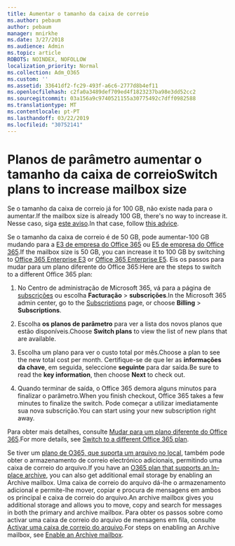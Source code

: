 ```yaml
---
title: Aumentar o tamanho da caixa de correio
ms.author: pebaum
author: pebaum
manager: mnirkhe
ms.date: 3/27/2018
ms.audience: Admin
ms.topic: article
ROBOTS: NOINDEX, NOFOLLOW
localization_priority: Normal
ms.collection: Adm_O365
ms.custom: ''
ms.assetid: 33641df2-fc29-493f-a6c6-2777d8b4ef11
ms.openlocfilehash: c2fa0a3489def709ed4f1823237ba98e3dd52cc2
ms.sourcegitcommit: 03a156a9c9740521155a30775492c7dff0982588
ms.translationtype: MT
ms.contentlocale: pt-PT
ms.lasthandoff: 03/22/2019
ms.locfileid: "30752141"
---
```

# <a name="switch-plans-to-increase-mailbox-size"></a><span data-ttu-id="a4f5c-102">Planos de parâmetro aumentar o tamanho da caixa de correio</span><span class="sxs-lookup"><span data-stu-id="a4f5c-102">Switch plans to increase mailbox size</span></span>

<span data-ttu-id="a4f5c-103">Se o tamanho da caixa de correio já for 100 GB, não existe nada para o aumentar.</span><span class="sxs-lookup"><span data-stu-id="a4f5c-103">If the mailbox size is already 100 GB, there's no way to increase it.</span></span> <span data-ttu-id="a4f5c-104">Nesse caso, siga [este aviso](https://support.office.com/client/e57572ff-0ba7-4782-ba5d-cdac3142ea71).</span><span class="sxs-lookup"><span data-stu-id="a4f5c-104">In that case, follow [this advice](https://support.office.com/client/e57572ff-0ba7-4782-ba5d-cdac3142ea71).</span></span> 
  
<span data-ttu-id="a4f5c-105">Se o tamanho da caixa de correio é de 50 GB, pode aumentar-100 GB mudando para a [E3 de empresa do Office 365](https://products.office.com/business/office-365-enterprise-e3-business-software) ou [E5 de empresa do Office 365](https://products.office.com/business/office-365-enterprise-e5-business-software).</span><span class="sxs-lookup"><span data-stu-id="a4f5c-105">If the mailbox size is 50 GB, you can increase it to 100 GB by switching to [Office 365 Enterprise E3](https://products.office.com/business/office-365-enterprise-e3-business-software) or [Office 365 Enterprise E5](https://products.office.com/business/office-365-enterprise-e5-business-software).</span></span> <span data-ttu-id="a4f5c-106">Eis os passos para mudar para um plano diferente do Office 365:</span><span class="sxs-lookup"><span data-stu-id="a4f5c-106">Here are the steps to switch to a different Office 365 plan:</span></span>
  
1. <span data-ttu-id="a4f5c-107">No Centro de administração de Microsoft 365, vá para a página de [subscrições](https://go.microsoft.com/fwlink/p/?linkid=842054) ou escolha **Facturação** \> **subscrições**.</span><span class="sxs-lookup"><span data-stu-id="a4f5c-107">In the Microsoft 365 admin center, go to the [Subscriptions](https://go.microsoft.com/fwlink/p/?linkid=842054) page, or choose **Billing** \> **Subscriptions**.</span></span>
    
2. <span data-ttu-id="a4f5c-108">Escolha **os planos de parâmetro** para ver a lista dos novos planos que estão disponíveis.</span><span class="sxs-lookup"><span data-stu-id="a4f5c-108">Choose **Switch plans** to view the list of new plans that are available.</span></span> 
    
3. <span data-ttu-id="a4f5c-109">Escolha um plano para ver o custo total por mês.</span><span class="sxs-lookup"><span data-stu-id="a4f5c-109">Choose a plan to see the new total cost per month.</span></span> <span data-ttu-id="a4f5c-110">Certifique-se de que ler as **informações da chave**, em seguida, seleccione **seguinte** para dar saída.</span><span class="sxs-lookup"><span data-stu-id="a4f5c-110">Be sure to read the **key information**, then choose **Next** to check out.</span></span> 
    
4. <span data-ttu-id="a4f5c-111">Quando terminar de saída, o Office 365 demora alguns minutos para finalizar o parâmetro.</span><span class="sxs-lookup"><span data-stu-id="a4f5c-111">When you finish checkout, Office 365 takes a few minutes to finalize the switch.</span></span> <span data-ttu-id="a4f5c-112">Pode começar a utilizar imediatamente sua nova subscrição.</span><span class="sxs-lookup"><span data-stu-id="a4f5c-112">You can start using your new subscription right away.</span></span>
    
<span data-ttu-id="a4f5c-113">Para obter mais detalhes, consulte [Mudar para um plano diferente do Office 365](https://support.office.com/article/73318661-8f33-478b-bcc7-fb8d69dbb22a).</span><span class="sxs-lookup"><span data-stu-id="a4f5c-113">For more details, see [Switch to a different Office 365 plan](https://support.office.com/article/73318661-8f33-478b-bcc7-fb8d69dbb22a).</span></span>
  
<span data-ttu-id="a4f5c-114">Se tiver um [plano de O365, que suporta um arquivo no local](https://docs.microsoft.com/en-us/office365/servicedescriptions/exchange-online-archiving-service-description/exchange-online-archiving-service-description), também pode obter o armazenamento de correio electrónico adicionais, permitindo uma caixa de correio do arquivo.</span><span class="sxs-lookup"><span data-stu-id="a4f5c-114">If you have an [O365 plan that supports an In-place archive](https://docs.microsoft.com/en-us/office365/servicedescriptions/exchange-online-archiving-service-description/exchange-online-archiving-service-description), you can also get additional email storage by enabling an Archive mailbox.</span></span>  <span data-ttu-id="a4f5c-115">Uma caixa de correio do arquivo dá-lhe o armazenamento adicional e permite-lhe mover, copiar e procura de mensagens em ambos os principal e caixa de correio do arquivo.</span><span class="sxs-lookup"><span data-stu-id="a4f5c-115">An archive mailbox gives you additional storage and allows you to move, copy and search for messages in both the primary and archive mailbox.</span></span> <span data-ttu-id="a4f5c-116">Para obter os passos sobre como activar uma caixa de correio do arquivo de mensagens em fila, consulte [Activar uma caixa de correio do arquivo](https://docs.microsoft.com/en-us/office365/securitycompliance/enable-archive-mailboxes).</span><span class="sxs-lookup"><span data-stu-id="a4f5c-116">For steps on enabling an Archive mailbox, see [Enable an Archive mailbox](https://docs.microsoft.com/en-us/office365/securitycompliance/enable-archive-mailboxes).</span></span>
